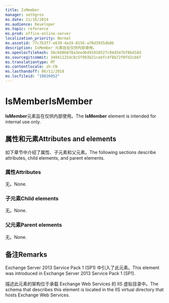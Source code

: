 ```yaml
---
title: IsMember
manager: sethgros
ms.date: 11/16/2014
ms.audience: Developer
ms.topic: reference
ms.prod: office-online-server
localization_priority: Normal
ms.assetid: 77c7b3f7-e639-4a19-8156-a70d3955db8b
description: IsMember 元素旨在仅供内部使用。
ms.openlocfilehash: 58c688b878a3eed6491018527c94d347bf8bd18d
ms.sourcegitcommit: 34041125dc8c5f993b21cebfc4f8b72f0fd2cb6f
ms.translationtype: MT
ms.contentlocale: zh-CN
ms.lasthandoff: 06/11/2018
ms.locfileid: "19826052"
---
```

# <a name="ismember"></a><span data-ttu-id="961ce-103">IsMember</span><span class="sxs-lookup"><span data-stu-id="961ce-103">IsMember</span></span>

<span data-ttu-id="961ce-104">**IsMember**元素旨在仅供内部使用。</span><span class="sxs-lookup"><span data-stu-id="961ce-104">The **IsMember** element is intended for internal use only.</span></span> 

## <a name="attributes-and-elements"></a><span data-ttu-id="961ce-105">属性和元素</span><span class="sxs-lookup"><span data-stu-id="961ce-105">Attributes and elements</span></span>

<span data-ttu-id="961ce-106">如下章节中介绍了属性、子元素和父元素。</span><span class="sxs-lookup"><span data-stu-id="961ce-106">The following sections describe attributes, child elements, and parent elements.</span></span>
  
### <a name="attributes"></a><span data-ttu-id="961ce-107">属性</span><span class="sxs-lookup"><span data-stu-id="961ce-107">Attributes</span></span>

<span data-ttu-id="961ce-108">无。</span><span class="sxs-lookup"><span data-stu-id="961ce-108">None.</span></span>
  
### <a name="child-elements"></a><span data-ttu-id="961ce-109">子元素</span><span class="sxs-lookup"><span data-stu-id="961ce-109">Child elements</span></span>

<span data-ttu-id="961ce-110">无。</span><span class="sxs-lookup"><span data-stu-id="961ce-110">None.</span></span>
  
### <a name="parent-elements"></a><span data-ttu-id="961ce-111">父元素</span><span class="sxs-lookup"><span data-stu-id="961ce-111">Parent elements</span></span>

<span data-ttu-id="961ce-112">无。</span><span class="sxs-lookup"><span data-stu-id="961ce-112">None.</span></span>
  
## <a name="remarks"></a><span data-ttu-id="961ce-113">备注</span><span class="sxs-lookup"><span data-stu-id="961ce-113">Remarks</span></span>

<span data-ttu-id="961ce-114">Exchange Server 2013 Service Pack 1 (SP1) 中引入了此元素。</span><span class="sxs-lookup"><span data-stu-id="961ce-114">This element was introduced in Exchange Server 2013 Service Pack 1 (SP1).</span></span>
  
<span data-ttu-id="961ce-115">描述此元素的架构位于承载 Exchange Web Services 的 IIS 虚拟目录中。</span><span class="sxs-lookup"><span data-stu-id="961ce-115">The schema that describes this element is located in the IIS virtual directory that hosts Exchange Web Services.</span></span>
  

